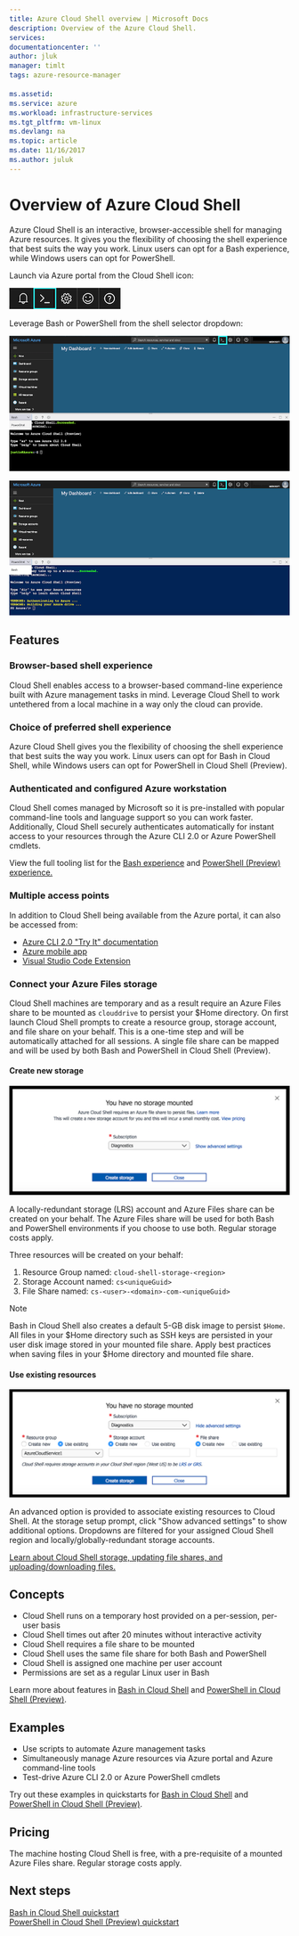 ```yaml
---
title: Azure Cloud Shell overview | Microsoft Docs
description: Overview of the Azure Cloud Shell.
services: 
documentationcenter: ''
author: jluk
manager: timlt
tags: azure-resource-manager
 
ms.assetid: 
ms.service: azure
ms.workload: infrastructure-services
ms.tgt_pltfrm: vm-linux
ms.devlang: na
ms.topic: article
ms.date: 11/16/2017
ms.author: juluk
---
```

# Overview of Azure Cloud Shell
Azure Cloud Shell is an interactive, browser-accessible shell for managing Azure resources.
It gives you the flexibility of choosing the shell experience that best suits the way you work.
Linux users can opt for a Bash experience, while Windows users can opt for PowerShell.

Launch via Azure portal from the Cloud Shell icon:

![Portal launch](media/overview/portal-launch-icon.png)

Leverage Bash or PowerShell from the shell selector dropdown:

![Bash in Cloud Shell](media/overview/overview-bash-pic.png)

![PowerShell in Cloud Shell (Preview)](media/overview/overview-ps-pic.png)

## Features
### Browser-based shell experience
Cloud Shell enables access to a browser-based command-line experience built with Azure management tasks in mind.
Leverage Cloud Shell to work untethered from a local machine in a way only the cloud can provide.

### Choice of preferred shell experience
Azure Cloud Shell gives you the flexibility of choosing the shell experience that best suits the way you work.
Linux users can opt for Bash in Cloud Shell, while Windows users can opt for PowerShell in Cloud Shell (Preview).

### Authenticated and configured Azure workstation
Cloud Shell comes managed by Microsoft so it is pre-installed with popular command-line tools and language support so you can work faster. Additionally, Cloud Shell securely authenticates automatically for instant access to your resources through the Azure CLI 2.0 or Azure PowerShell cmdlets.

View the full tooling list for the [Bash experience](features.md#tools) and [PowerShell (Preview) experience.](features-powershell.md#tools)

### Multiple access points
In addition to Cloud Shell being available from the Azure portal, it can also be accessed from:
* [Azure CLI 2.0 "Try It" documentation](https://docs.microsoft.com/cli/azure/overview?view=azure-cli-latest)
* [Azure mobile app](https://azure.microsoft.com/features/azure-portal/mobile-app/)
* [Visual Studio Code Extension](https://marketplace.visualstudio.com/items?itemName=ms-vscode.azure-account)

### Connect your Azure Files storage
Cloud Shell machines are temporary and as a result require an Azure Files share to be mounted as `clouddrive` to persist your $Home directory.
On first launch Cloud Shell prompts to create a resource group, storage account, and file share on your behalf. This is a one-time step and will be automatically attached for all sessions. A single file share can be mapped and will be used by both Bash and PowerShell in Cloud Shell (Preview).

#### Create new storage
![](media/overview/basic-storage.png)

A locally-redundant storage (LRS) account and Azure Files share can be created on your behalf. The Azure Files share will be used for both Bash and PowerShell environments if you choose to use both. Regular storage costs apply.

Three resources will be created on your behalf:
1. Resource Group named: `cloud-shell-storage-<region>`
2. Storage Account named: `cs<uniqueGuid>`
3. File Share named: `cs-<user>-<domain>-com-<uniqueGuid>`

> [!Note]
> Bash in Cloud Shell also creates a default 5-GB disk image to persist `$Home`. All files in your $Home directory such as SSH keys are persisted in your user disk image stored in your mounted file share. Apply best practices when saving files in your $Home directory and mounted file share.

#### Use existing resources
![](media/overview/advanced-storage.png)

An advanced option is provided to associate existing resources to Cloud Shell.
At the storage setup prompt, click "Show advanced settings" to show additional options.
Dropdowns are filtered for your assigned Cloud Shell region and locally/globally-redundant storage accounts.

[Learn about Cloud Shell storage, updating file shares, and uploading/downloading files.](persisting-shell-storage.md)

## Concepts
* Cloud Shell runs on a temporary host provided on a per-session, per-user basis
* Cloud Shell times out after 20 minutes without interactive activity
* Cloud Shell requires a file share to be mounted
* Cloud Shell uses the same file share for both Bash and PowerShell
* Cloud Shell is assigned one machine per user account
* Permissions are set as a regular Linux user in Bash

Learn more about features in [Bash in Cloud Shell](features.md) and [PowerShell in Cloud Shell (Preview)](features-powershell.md).

## Examples
* Use scripts to automate Azure management tasks
* Simultaneously manage Azure resources via Azure portal and Azure command-line tools
* Test-drive Azure CLI 2.0 or Azure PowerShell cmdlets

Try out these examples in quickstarts for [Bash in Cloud Shell](quickstart.md) and [PowerShell in Cloud Shell (Preview)](quickstart-powershell.md).

## Pricing
The machine hosting Cloud Shell is free, with a pre-requisite of a mounted Azure Files share. Regular storage costs apply.

## Next steps
[Bash in Cloud Shell quickstart](quickstart.md) <br>
[PowerShell in Cloud Shell (Preview) quickstart](quickstart-powershell.md)